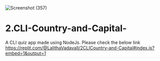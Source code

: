 ![Screenshot (357)](https://user-images.githubusercontent.com/58090261/131448099-18f95845-9ca3-488d-a29a-4a66f2680b0d.png)
# 2.CLI-Country-and-Capital-
A CLI quiz app made using NodeJs.
Please check the below link
https://replit.com/@LalithaVadavall/2CLICountry-and-Capital#index.js?embed=1&output=1

